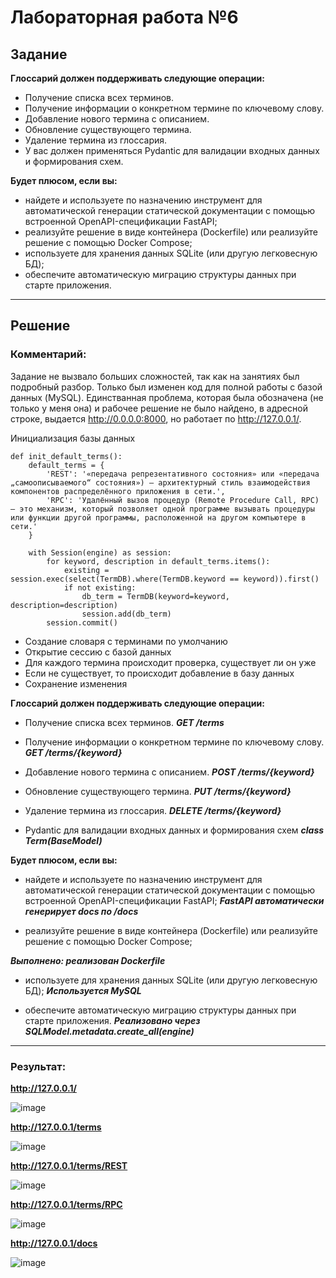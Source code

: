 # Лабораторная работа №6

## Задание

**Глоссарий должен поддерживать следующие операции:**
- Получение списка всех терминов.
- Получение информации о конкретном термине по ключевому слову.
- Добавление нового термина с описанием.
- Обновление существующего термина.
- Удаление термина из глоссария.
- У вас должен применяться Pydantic для валидации входных данных и формирования схем.

**Будет плюсом, если вы:**
- найдете и используете по назначению инструмент для автоматической генерации статической документации с помощью встроенной OpenAPI-спецификации FastAPI;
- реализуйте решение в виде контейнера (Dockerfile) или реализуйте решение с помощью Docker Compose;
- используете для хранения данных  SQLite (или другую легковесную БД);
- обеспечите автоматическую миграцию структуры данных при старте приложения.

---

## Решение

### Комментарий: 

Задание не вызвало больших сложностей, так как на занятиях был подробный разбор. Только был изменен код для полной работы с базой данных (MySQL). Единстванная проблема, которая была обозначена (не только у меня она) и рабочее решение не было найдено, в адресной строке, выдается http://0.0.0.0:8000, но работает по http://127.0.0.1/.

Инициализация базы данных
```
def init_default_terms():
    default_terms = {
        'REST': '«передача репрезентативного состояния» или «передача „самоописываемого“ состояния») — архитектурный стиль взаимодействия компонентов распределённого приложения в сети.',
        'RPC': 'Удалённый вызов процедур (Remote Procedure Call, RPC) — это механизм, который позволяет одной программе вызывать процедуры или функции другой программы, расположенной на другом компьютере в сети.'
    }

    with Session(engine) as session:
        for keyword, description in default_terms.items():
            existing = session.exec(select(TermDB).where(TermDB.keyword == keyword)).first()
            if not existing:
                db_term = TermDB(keyword=keyword, description=description)
                session.add(db_term)
        session.commit()
```

- Создание словаря с терминами по умолчанию
- Открытие сессию с базой данных
- Для каждого термина происходит проверка, существует ли он уже
- Если не существует, то происходит добавление в базу данных
- Сохранение изменения

**Глоссарий должен поддерживать следующие операции:**

- Получение списка всех терминов. 
***GET /terms***
  
- Получение информации о конкретном термине по ключевому слову.
***GET /terms/{keyword}***

- Добавление нового термина с описанием.
***POST /terms/{keyword}***

- Обновление существующего термина.
***PUT /terms/{keyword}***
  
- Удаление термина из глоссария.
***DELETE /terms/{keyword}***

- Pydantic для валидации входных данных и формирования схем
***class Term(BaseModel)***


**Будет плюсом, если вы:**
- найдете и используете по назначению инструмент для автоматической генерации статической документации с помощью встроенной OpenAPI-спецификации FastAPI;
***FastAPI автоматически генерирует docs по /docs***

- реализуйте решение в виде контейнера (Dockerfile) или реализуйте решение с помощью Docker Compose;

***Выполнено: реализован Dockerfile***
  
- используете для хранения данных  SQLite (или другую легковесную БД);
***Используется MySQL***
 
- обеспечите автоматическую миграцию структуры данных при старте приложения.
***Реализовано через SQLModel.metadata.create_all(engine)***

---

### Результат:

**http://127.0.0.1/**

![image](https://github.com/user-attachments/assets/25173b95-2e56-4897-833c-95b516eccad2)


**http://127.0.0.1/terms**

![image](https://github.com/user-attachments/assets/eccce5b1-7a9b-43b7-9178-01aeb4df4e1f)


**http://127.0.0.1/terms/REST**

![image](https://github.com/user-attachments/assets/9f8a2b5b-8eb2-4d48-854a-068045aa7d98)


**http://127.0.0.1/terms/RPC**

![image](https://github.com/user-attachments/assets/d366da81-7cb8-4f45-86c3-df288e2db872)


**http://127.0.0.1/docs**

![image](https://github.com/user-attachments/assets/cb3fba24-6e39-4d5e-8b3d-185ee5598c14)


